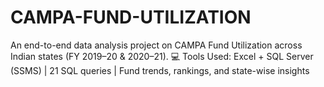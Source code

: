 # CAMPA-FUND-UTILIZATION
An end-to-end data analysis project on CAMPA Fund Utilization across Indian states (FY 2019–20 &amp; 2020–21). 💻 Tools Used: Excel + SQL Server (SSMS) | 21 SQL queries | Fund trends, rankings, and state-wise insights

